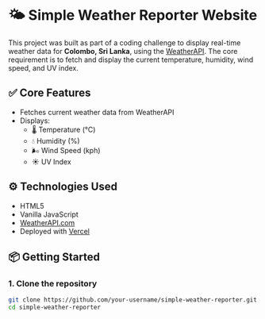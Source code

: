 # 🌤️ Simple Weather Reporter Website

This project was built as part of a coding challenge to display real-time weather data for **Colombo, Sri Lanka**, using the [WeatherAPI](https://weatherapi.com). The core requirement is to fetch and display the current temperature, humidity, wind speed, and UV index.

## ✅ Core Features

- Fetches current weather data from WeatherAPI
- Displays:
  - 🌡️ Temperature (°C)
  - 💧 Humidity (%)
  - 🌬️ Wind Speed (kph)
  - ☀️ UV Index

## ⚙️ Technologies Used

- HTML5
- Vanilla JavaScript
- [WeatherAPI.com](https://www.weatherapi.com)
- Deployed with [Vercel](https://vercel.com)

## 📦 Getting Started

### 1. Clone the repository
```bash
git clone https://github.com/your-username/simple-weather-reporter.git
cd simple-weather-reporter
